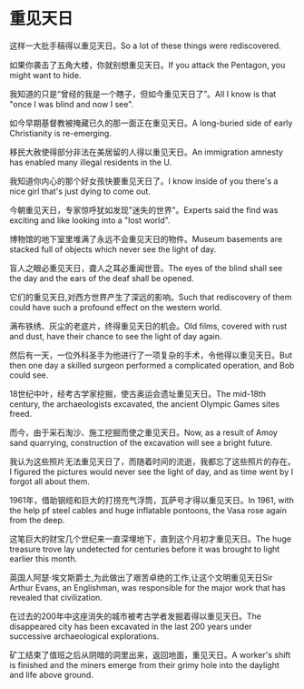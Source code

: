 # 重见天日

<p><span class="chinese">这样一大批手稿得以重见天日。</span><span class="english">So a lot of these things were rediscovered.</span></p>

<p><span class="chinese">如果你袭击了五角大楼，你就别想重见天日。</span><span class="english">If you attack the Pentagon, you might want to hide.</span></p>

<p><span class="chinese">我知道的只是“曾经的我是一个瞎子，但如今重见天日了”。</span><span class="english">All I know is that "once I was blind and now I see".</span></p>

<p><span class="chinese">如今早期基督教被掩藏已久的那一面正在重见天日。</span><span class="english">A long-buried side of early Christianity is re-emerging.</span></p>

<p><span class="chinese">移民大赦使得部分非法在美居留的人得以重见天日。</span><span class="english">An immigration amnesty has enabled many illegal residents in the U.</span></p>

<p><span class="chinese">我知道你内心的那个好女孩快要重见天日了。</span><span class="english">I know inside of you there's a nice girl that's just dying to come out.</span></p>

<p><span class="chinese">今朝重见天日，专家惊呼犹如发现"迷失的世界"。</span><span class="english">Experts said the find was exciting and like looking into a "lost world".</span></p>

<p><span class="chinese">博物馆的地下室里堆满了永远不会重见天日的物件。</span><span class="english">Museum basements are stacked full of objects which never see the light of day.</span></p>

<p><span class="chinese">盲人之眼必重见天日，聋人之耳必重闻世音。</span><span class="english">The eyes of the blind shall see the day and the ears of the deaf shall be opened.</span></p>

<p><span class="chinese">它们的重见天日,对西方世界产生了深远的影响。</span><span class="english">Such that rediscovery of them could have such a profound effect on the western world.</span></p>

<p><span class="chinese">满布铁绣、灰尘的老底片，终得重见天日的机会。</span><span class="english">Old films, covered with rust and dust, have their chance to see the light of day again.</span></p>

<p><span class="chinese">然后有一天，一位外科圣手为他进行了一项复杂的手术，令他得以重见天日。</span><span class="english">But then one day a skilled surgeon performed a complicated operation, and Bob could see.</span></p>

<p><span class="chinese">18世纪中叶，经考古学家挖掘，使古奥运会遗址重见天日。</span><span class="english">The mid-18th century, the archaeologists excavated, the ancient Olympic Games sites freed.</span></p>

<p><span class="chinese">而今，由于采石淘沙、施工挖掘而使之重见天日。</span><span class="english">Now, as a result of Amoy sand quarrying, construction of the excavation will see a bright future.</span></p>

<p><span class="chinese">我认为这些照片无法重见天日了，而随着时间的流逝，我都忘了这些照片的存在。</span><span class="english">I figured the pictures would never see the light of day, and as time went by I forgot all about them.</span></p>

<p><span class="chinese">1961年，借助钢缆和巨大的打捞充气浮筒，瓦萨号才得以重见天日。</span><span class="english">In 1961, with the help pf steel cables and huge inflatable pontoons, the Vasa rose again from the deep.</span></p>

<p><span class="chinese">这笔巨大的财宝几个世纪来一直深埋地下，直到这个月初才重见天日。</span><span class="english">The huge treasure trove lay undetected for centuries before it was brought to light earlier this month.</span></p>

<p><span class="chinese">英国人阿瑟·埃文斯爵士,为此做出了艰苦卓绝的工作,让这个文明重见天日</span><span class="english">Sir Arthur Evans, an Englishman, was responsible for the major work that has revealed that civilization.</span></p>

<p><span class="chinese">在过去的200年中这座消失的城市被考古学者发掘着得以重见天日。</span><span class="english">The disappeared city has been excavated in the last 200 years under successive archaeological explorations.</span></p>

<p><span class="chinese">矿工结束了值班之后从阴暗的洞里出来，返回地面，重见天日。</span><span class="english">A worker's shift is finished and the miners emerge from their grimy hole into the daylight and life above ground.</span></p>

